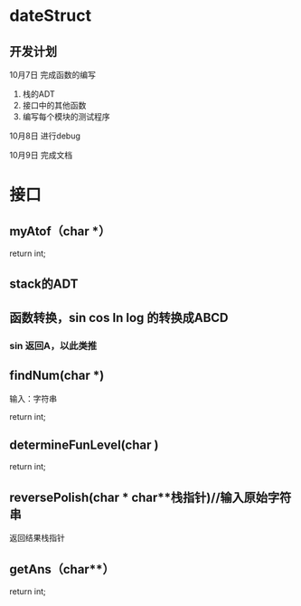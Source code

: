 # dateStruct

## 开发计划

10月7日 完成函数的编写

1. 栈的ADT
2. 接口中的其他函数
3. 编写每个模块的测试程序

10月8日 进行debug

10月9日 完成文档

# 接口

## myAtof（char *）

return int;

## stack的ADT

## 函数转换，sin cos ln log 的转换成ABCD

### sin 返回A，以此类推



## findNum(char *)

输入：字符串

return int;

## determineFunLevel(char )

return int;

## reversePolish(char * char**栈指针)//输入原始字符串

返回结果栈指针

## getAns（char**）

return int;